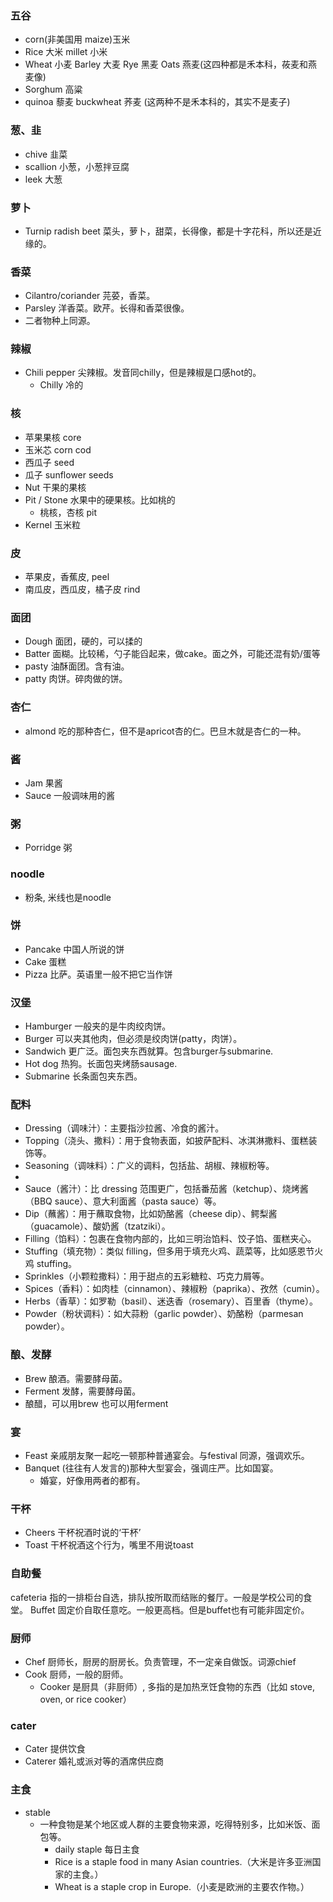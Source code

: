 ### 五谷
- corn(非美国用 maize)玉米
- Rice 大米 millet 小米
- Wheat 小麦 Barley 大麦 Rye 黑麦 Oats 燕麦(这四种都是禾本科，莜麦和燕麦像)
- Sorghum 高粱 
- quinoa 藜麦 buckwheat 荞麦 (这两种不是禾本科的，其实不是麦子)
 
### 葱、韭
- chive 韭菜
- scallion 小葱，小葱拌豆腐
- leek 大葱

### 萝卜
- Turnip radish beet 菜头，萝卜，甜菜，长得像，都是十字花科，所以还是近缘的。

### 香菜
- Cilantro/coriander 芫荽，香菜。
- Parsley 洋香菜。欧芹。长得和香菜很像。
- 二者物种上同源。

### 辣椒
- Chili pepper 尖辣椒。发音同chilly，但是辣椒是口感hot的。
  - Chilly 冷的

### 核 
- 苹果果核 core
- 玉米芯 corn cod
- 西瓜子 seed
- 瓜子 sunflower seeds
- Nut 干果的果核
- Pit / Stone 水果中的硬果核。比如桃的
  - 桃核，杏核 pit
- Kernel 玉米粒

### 皮
- 苹果皮，香蕉皮, peel
- 南瓜皮，西瓜皮，橘子皮 rind

### 面团
- Dough 面团，硬的，可以揉的
- Batter 面糊。比较稀，勺子能舀起来，做cake。面之外，可能还混有奶/蛋等
- pasty 油酥面团。含有油。
- patty 肉饼。碎肉做的饼。

### 杏仁
- almond 吃的那种杏仁，但不是apricot杏的仁。巴旦木就是杏仁的一种。

### 酱
- Jam 果酱
- Sauce 一般调味用的酱

### 粥
- Porridge 粥

### noodle
- 粉条, 米线也是noodle

### 饼
- Pancake 中国人所说的饼
- Cake 蛋糕
- Pizza 比萨。英语里一般不把它当作饼

### 汉堡
- Hamburger 一般夹的是牛肉绞肉饼。
- Burger 可以夹其他肉，但必须是绞肉饼(patty，肉饼）。
- Sandwich 更广泛。面包夹东西就算。包含burger与submarine.
- Hot dog 热狗。长面包夹烤肠sausage.
- Submarine 长条面包夹东西。

### 配料 
- Dressing（调味汁）：主要指沙拉酱、冷食的酱汁。
- Topping（浇头、撒料）：用于食物表面，如披萨配料、冰淇淋撒料、蛋糕装饰等。
- Seasoning（调味料）：广义的调料，包括盐、胡椒、辣椒粉等。
- 
- Sauce（酱汁）：比 dressing 范围更广，包括番茄酱（ketchup）、烧烤酱（BBQ sauce）、意大利面酱（pasta sauce）等。
- Dip（蘸酱）：用于蘸取食物，比如奶酪酱（cheese dip）、鳄梨酱（guacamole）、酸奶酱（tzatziki）。
- Filling（馅料）：包裹在食物内部的，比如三明治馅料、饺子馅、蛋糕夹心。
- Stuffing（填充物）：类似 filling，但多用于填充火鸡、蔬菜等，比如感恩节火鸡 stuffing。
- Sprinkles（小颗粒撒料）：用于甜点的五彩糖粒、巧克力屑等。
- Spices（香料）：如肉桂（cinnamon）、辣椒粉（paprika）、孜然（cumin）。
- Herbs（香草）：如罗勒（basil）、迷迭香（rosemary）、百里香（thyme）。
- Powder（粉状调料）：如大蒜粉（garlic powder）、奶酪粉（parmesan powder）。


### 酿、发酵
- Brew 酿酒。需要酵母菌。
- Ferment 发酵，需要酵母菌。
- 酿醋，可以用brew 也可以用ferment

### 宴
- Feast 亲戚朋友聚一起吃一顿那种普通宴会。与festival 同源，强调欢乐。
- Banquet (往往有人发言的)那种大型宴会，强调庄严。比如国宴。
  - 婚宴，好像用两者的都有。

### 干杯
- Cheers 干杯祝酒时说的‘干杯’
- Toast 干杯祝酒这个行为，嘴里不用说toast

### 自助餐
cafeteria 指的一排柜台自选，排队按所取而结账的餐厅。一般是学校公司的食堂。
Buffet 固定价自取任意吃。一般更高档。但是buffet也有可能非固定价。

### 厨师
- Chef 厨师长，厨房的厨房长。负责管理，不一定亲自做饭。词源chief
- Cook 厨师，一般的厨师。
  - Cooker 是厨具（非厨师）, 多指的是加热烹饪食物的东西（比如 stove, oven, or rice cooker）

### cater
- Cater  提供饮食
- Caterer 婚礼或派对等的酒席供应商

### 主食
- stable
  - 一种食物是某个地区或人群的主要食物来源，吃得特别多，比如米饭、面包等。
    - daily staple 每日主食
    - Rice is a staple food in many Asian countries.（大米是许多亚洲国家的主食。）
    -  Wheat is a staple crop in Europe.（小麦是欧洲的主要农作物。）
